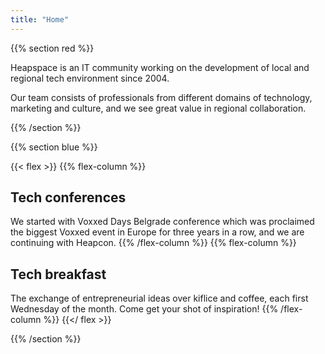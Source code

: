 ```yaml
---
title: "Home"
---
```


{{% section red %}}

Heapspace is an IT community working on the development of local and regional tech environment since 2004.

Our team consists of professionals from different domains of technology, marketing and culture, and we see great value in regional collaboration.

{{% /section %}}


<!------------------------------------------------------------------------------------------------>

{{% section blue %}}

{{< flex >}}
{{% flex-column %}}

## Tech conferences

We started with Voxxed Days Belgrade conference which was proclaimed the biggest Voxxed event in Europe for three years in a row, and we are continuing with Heapcon.
{{% /flex-column %}}
{{% flex-column %}}

## Tech breakfast

The exchange of entrepreneurial ideas over kiflice and coffee, each first Wednesday of the month. Come get your shot of inspiration!
{{% /flex-column %}}
{{</ flex >}}

{{% /section %}}
